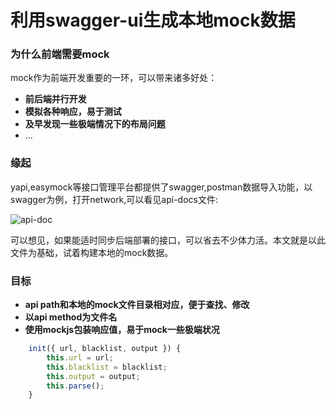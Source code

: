 利用swagger-ui生成本地mock数据
===
### 为什么前端需要mock

mock作为前端开发重要的一环，可以带来诸多好处：

- **前后端并行开发** 
- **模拟各种响应，易于测试**
- **及早发现一些极端情况下的布局问题**
- ...

### 缘起
yapi,easymock等接口管理平台都提供了swagger,postman数据导入功能，以swagger为例，打开network,可以看见api-docs文件:

![api-doc](https://raw.githubusercontent.com/zzf03680147/synchronizeSwagger/master/static/img/api-docs.png)

可以想见，如果能适时同步后端部署的接口，可以省去不少体力活。本文就是以此文件为基础，试着构建本地的mock数据。

### 目标
- **api path和本地的mock文件目录相对应，便于查找、修改**
- **以api method为文件名**
- **使用mockjs包装响应值，易于mock一些极端状况** 


```javascript
    init({ url, blacklist, output }) {
        this.url = url;
        this.blacklist = blacklist;
        this.output = output;
        this.parse();
    }
```
